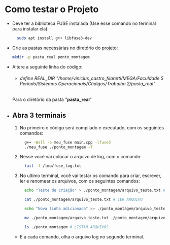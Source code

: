 # Como testar o Projeto

* Deve ter a biblioteca FUSE instalada (Use esse comando no terminal para instalar ela):

  ```bash
    sudo apt install g++ libfuse3-dev
  ```

* Crie as pastas necessárias no diretório do projeto:

  ```bash
  mkdir -p pasta_real ponto_montagem
  ```

* Altere a seguinte linha do código:

   * ###### define REAL_DIR "/home/vinicius_castro_filaretti/MEGA/Faculdade 5 Periodo/Sistemas Operacionais/Códigos/Trabalho 2/pasta_real"
 
    Para o diretório da pasta "**pasta_real**"


* ## Abra 3 terminais

    1. No primeiro o código será compilado e executado, com os seguintes comandos:
     
        ```bash
          g++ -Wall -o meu_fuse main.cpp -lfuse3
          ./meu_fuse ./ponto_montagem -f
        ```

    2. Nesse você vai colocar o arquivo de log, com o comando:
 
        ```bash
          tail -f /tmp/fuse_log.txt
        ```

    3. No ultimo terminal, você vai testar os comando para criar, escrever, ler e renomear os arquivos, com os seguintes comandos:
 
        ```bash
          echo "Teste de criação" > ./ponto_montagem/arquivo_teste.txt # CRIAR ARQUIVO
        ```
        ```bash
          cat ./ponto_montagem/arquivo_teste.txt # LER ARQUIVO
        ```
        ```bash
          echo "Nova linha adicionada" >> ./ponto_montagem/arquivo_teste.txt # ESCREVER NO ARQUIVO
        ```
        ```bash
          mv ./ponto_montagem/arquivo_teste.txt ./ponto_montagem/arquivo_renomeado.txt # RENOMEAR ARQUIVO
        ```
        ```bash
          ls ./ponto_montagem # LISTAR ARQUIVOS
        ```
    * E a cada comando, olha o arquivo log no segundo terminal.
